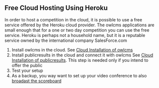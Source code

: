 ## Free Cloud Hosting Using Heroku

In order to host a competition in the cloud, it is possible to use a free service offered by the Heroku cloud provider.  The owlcms applications are small enough that for a one or two day competition you can use the free service.   Heroku is perhaps not a household name, but it is a reputable service owned by the international company SalesForce.com

1. Install owlcms in the cloud.  See [Cloud Installation of owlcms](Cloud)
2. Install publicresults in the cloud and connect it with owlcms  See [Cloud Installation of publicresults](Remote).  This step is needed only if you intend to offer the public
3. Test your setup
4. As a backup, you way want to set up your video conference to also [broadast the scoreboard](Video)